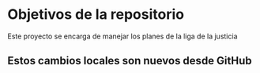 # Objetivos de la repositorio

Este proyecto se encarga de manejar los planes de la liga de la justicia


## Estos cambios locales son nuevos desde GitHub
